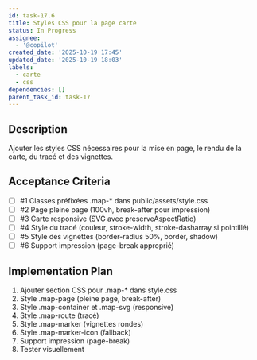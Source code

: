 ```yaml
---
id: task-17.6
title: Styles CSS pour la page carte
status: In Progress
assignee:
  - '@copilot'
created_date: '2025-10-19 17:45'
updated_date: '2025-10-19 18:03'
labels:
  - carte
  - css
dependencies: []
parent_task_id: task-17
---
```


## Description

<!-- SECTION:DESCRIPTION:BEGIN -->
Ajouter les styles CSS nécessaires pour la mise en page, le rendu de la carte, du tracé et des vignettes.
<!-- SECTION:DESCRIPTION:END -->

## Acceptance Criteria
<!-- AC:BEGIN -->
- [ ] #1 Classes préfixées .map-* dans public/assets/style.css
- [ ] #2 Page pleine page (100vh, break-after pour impression)
- [ ] #3 Carte responsive (SVG avec preserveAspectRatio)
- [ ] #4 Style du tracé (couleur, stroke-width, stroke-dasharray si pointillé)
- [ ] #5 Style des vignettes (border-radius 50%, border, shadow)
- [ ] #6 Support impression (page-break approprié)
<!-- AC:END -->

## Implementation Plan

<!-- SECTION:PLAN:BEGIN -->
1. Ajouter section CSS pour .map-* dans style.css
2. Style .map-page (pleine page, break-after)
3. Style .map-container et .map-svg (responsive)
4. Style .map-route (tracé)
5. Style .map-marker (vignettes rondes)
6. Style .map-marker-icon (fallback)
7. Support impression (page-break)
8. Tester visuellement
<!-- SECTION:PLAN:END -->
